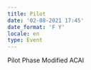```yaml
---
title: Pilot
date: '02-08-2021 17:45'
date_format: 'F Y'
locale: en
type: Event
---
```


Pilot Phase
Modified ACAI